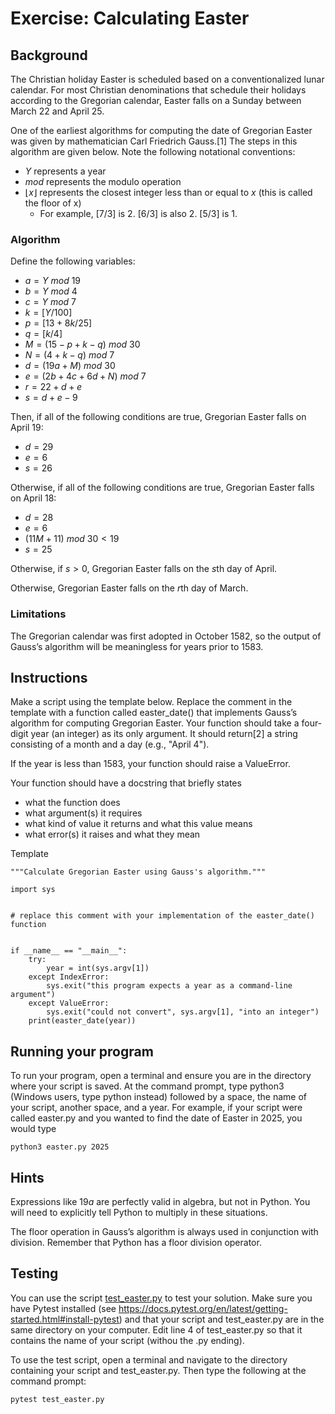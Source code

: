 # Exercise: Calculating Easter #

## Background ##
The Christian holiday Easter is scheduled based on a conventionalized lunar calendar. For most Christian denominations that schedule their holidays according to the Gregorian calendar, Easter falls on a Sunday between March 22 and April 25.

One of the earliest algorithms for computing the date of Gregorian Easter was given by mathematician Carl Friedrich Gauss.[1] The steps in this algorithm are given below. Note the following notational conventions:

- $Y$ represents a year
- $mod$ represents the modulo operation
- $⌊x⌋$ represents the closest integer less than or equal to $x$ (this is called the floor of x)
  - For example, $[7/3]$ is 2. $[6/3]$ is also 2. $[5/3]$ is 1.

### Algorithm ###
Define the following variables:
- $a = Y$ $mod$ $19$
- $b = Y$ $mod$ $4$
- $c = Y$ $mod$ $7$
- $k = [Y /100]$
- $p = [13 + 8k/25]$
- $q = [k/4]$
- $M = (15 - p + k - q)$ $mod$ $30$
- $N = (4 + k − q)$ $mod$ $7$
- $d = (19a + M)$ $mod$ $30$
- $e = (2b + 4c + 6d + N)$ $mod$ $7$
- $r = 22 + d + e$
- $s = d + e − 9$

Then, if all of the following conditions are true, Gregorian Easter falls on April 19:
- $d = 29$
- $e = 6$
- $s = 26$

Otherwise, if all of the following conditions are true, Gregorian Easter falls on April 18:
- $d = 28$
- $e = 6$
- $(11M + 11)$ $mod$ $30 < 19$
- $s = 25$

Otherwise, if $s > 0$, Gregorian Easter falls on the $s$th day of April.

Otherwise, Gregorian Easter falls on the $r$th day of March.

### Limitations ###
The Gregorian calendar was first adopted in October 1582, so the output of Gauss’s algorithm will be meaningless for years prior to 1583.

## Instructions ##
Make a script using the template below. Replace the comment in the template with a function called easter_date() that implements Gauss’s algorithm 
for computing Gregorian Easter. Your function should take a four-digit year (an integer) as its only argument. It should return[2] a string consisting
of a month and a day (e.g., "April 4").

If the year is less than 1583, your function should raise a ValueError.

Your function should have a docstring that briefly states
- what the function does
- what argument(s) it requires
- what kind of value it returns and what this value means
- what error(s) it raises and what they mean

Template
```
"""Calculate Gregorian Easter using Gauss's algorithm."""

import sys


# replace this comment with your implementation of the easter_date() function


if __name__ == "__main__":
    try:
        year = int(sys.argv[1])
    except IndexError:
        sys.exit("this program expects a year as a command-line argument")
    except ValueError:
        sys.exit("could not convert", sys.argv[1], "into an integer")
    print(easter_date(year))
```

## Running your program ##
To run your program, open a terminal and ensure you are in the directory where your script is saved. At the command prompt, type python3 
(Windows users, type python instead) followed by a space, the name of your script, another space, and a year. For example, if your script 
were called easter.py and you wanted to find the date of Easter in 2025, you would type

```
python3 easter.py 2025
```

## Hints ##
Expressions like $19a$ are perfectly valid in algebra, but not in Python. You will need to explicitly tell Python to multiply in these situations.

The floor operation in Gauss’s algorithm is always used in conjunction with division. Remember that Python has a floor division operator.

## Testing ##
You can use the script [test_easter.py](https://umd-ischool-inst326.github.io/inst326-public/modules/module01/exercises/test_easter.py) to test your solution. Make sure you have Pytest installed (see https://docs.pytest.org/en/latest/getting-started.html#install-pytest) 
and that your script and test_easter.py are in the same directory on your computer. Edit line 4 of test_easter.py so that it contains the name of your
script (withou the .py ending).

To use the test script, open a terminal and navigate to the directory containing your script and test_easter.py. 
Then type the following at the command prompt:

```
pytest test_easter.py
```
